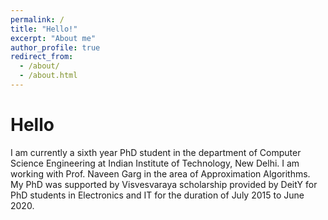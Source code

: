 ```yaml
---
permalink: /
title: "Hello!"
excerpt: "About me"
author_profile: true
redirect_from: 
  - /about/
  - /about.html
---
```

Hello
======
I am currently a sixth year PhD student in the department of Computer Science Engineering at Indian Institute of Technology, New Delhi. I am working with Prof. Naveen Garg in the area of Approximation Algorithms. My PhD was supported by Visvesvaraya scholarship provided by DeitY for PhD students in Electronics and IT for the duration of July 2015 to June 2020.
